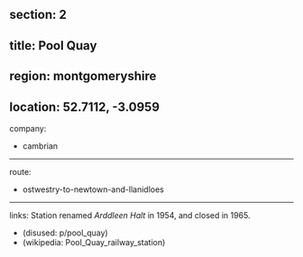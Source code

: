 section: 2
----
title: Pool Quay
----
region: montgomeryshire
----
location: 52.7112, -3.0959
----
company:
- cambrian
----
route:
- ostwestry-to-newtown-and-llanidloes
----
links:
Station renamed *Arddleen Halt* in 1954, and closed in 1965.
- (disused: p/pool_quay)
- (wikipedia: Pool_Quay_railway_station)

